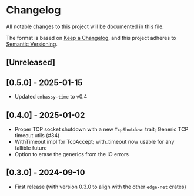 # Changelog

All notable changes to this project will be documented in this file.

The format is based on [Keep a Changelog](https://keepachangelog.com/en/1.0.0/),
and this project adheres to [Semantic Versioning](https://semver.org/spec/v2.0.0.html).

## [Unreleased]

## [0.5.0] - 2025-01-15
* Updated `embassy-time` to v0.4

## [0.4.0] - 2025-01-02
* Proper TCP socket shutdown with a new `TcpShutdown` trait; Generic TCP timeout utils (#34)
* WithTimeout impl for TcpAccept; with_timeout now usable for any fallible future
* Option to erase the generics from the IO errors

## [0.3.0] - 2024-09-10
* First release (with version 0.3.0 to align with the other `edge-net` crates)
